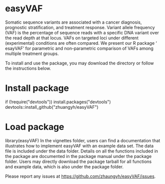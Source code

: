# easyVAF
Somatic sequence variants are associated with a cancer diagnosis, prognostic stratification, and treatment response. Variant allele frequency (VAF) is the percentage of sequence reads with a specific DNA variant over the read depth at that locus. VAFs on targeted loci under different (experimental) conditions are often compared. We present our R package  ‘ esayVAF’ for parametric and non-parametric comparison of VAFs among multiple treatment groups. 


To install and use the package, you may download the directory or follow the instructions below.

# Install package
if (!require("devtools")) install.packages("devtools")
devtools::install_github("zhuangyh/easyVAF")

# Load package
library(easyVAF)
In the vignettes folder, users can find a documentation that illustrates how to implement easyVAF with an example data set. The data file is included under the data folder. Details on all the functions included in the package are documented in the package manual under the package folder. Users may directly download the package tarball for all functions and example data, which is also under the package folder.

Please report any issues at https://github.com/zhaungyh/easyVAF/issues.
